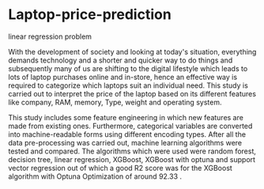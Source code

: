 # Laptop-price-prediction
linear regression problem

With the development of society and looking at today's situation, everything demands technology and a shorter and quicker way to do things and subsequently many of us are shifting to the digital lifestyle which leads to lots of laptop purchases online and in-store, hence an effective way is required to categorize which laptops suit an individual need. This study is carried out to interpret the price of the laptop based on its different features like company, RAM, memory, Type, weight and operating system.

This study includes some feature engineering in which new features are made from existing ones. Furthermore, categorical variables are converted into machine-readable forms using different encoding types. After all the data pre-processing was carried out, machine learning algorithms were tested and compared. The algorithms which were used were random forest, decision tree, linear regression, XGBoost, XGBoost with optuna and support vector regression out of which a good R2 score was for the XGBoost algorithm with Optuna Optimization of around 92.33 .

